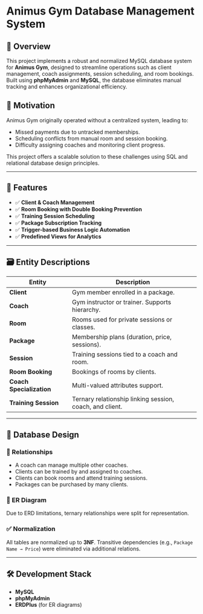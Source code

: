 # Animus Gym Database Management System

## 📌 Overview

This project implements a robust and normalized MySQL database system for **Animus Gym**, designed to streamline operations such as client management, coach assignments, session scheduling, and room bookings. Built using **phpMyAdmin** and **MySQL**, the database eliminates manual tracking and enhances organizational efficiency.

## 🎯 Motivation

Animus Gym originally operated without a centralized system, leading to:
- Missed payments due to untracked memberships.
- Scheduling conflicts from manual room and session booking.
- Difficulty assigning coaches and monitoring client progress.

This project offers a scalable solution to these challenges using SQL and relational database design principles.

---

## 🧱 Features

- ✅ **Client & Coach Management**
- ✅ **Room Booking with Double Booking Prevention**
- ✅ **Training Session Scheduling**
- ✅ **Package Subscription Tracking**
- ✅ **Trigger-based Business Logic Automation**
- ✅ **Predefined Views for Analytics**

---

## 🗃️ Entity Descriptions

| Entity     | Description                                      |
|------------|--------------------------------------------------|
| **Client** | Gym member enrolled in a package.                |
| **Coach**  | Gym instructor or trainer. Supports hierarchy.   |
| **Room**   | Rooms used for private sessions or classes.      |
| **Package**| Membership plans (duration, price, sessions).    |
| **Session**| Training sessions tied to a coach and room.      |
| **Room Booking** | Bookings of rooms by clients.              |
| **Coach Specialization** | Multi-valued attributes support.   |
| **Training Session** | Ternary relationship linking session, coach, and client. |

---

## 🧠 Database Design

### 🔄 Relationships
- A coach can manage multiple other coaches.
- Clients can be trained by and assigned to coaches.
- Clients can book rooms and attend training sessions.
- Packages can be purchased by many clients.

### 📐 ER Diagram
Due to ERD limitations, ternary relationships were split for representation.

### ✅ Normalization
All tables are normalized up to **3NF**. Transitive dependencies (e.g., `Package Name → Price`) were eliminated via additional relations.

---

## 🛠️ Development Stack

- **MySQL**
- **phpMyAdmin**
- **ERDPlus** (for ER diagrams)
